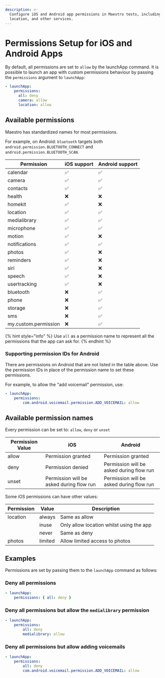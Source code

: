 ```yaml
---
description: >-
  Configure iOS and Android app permissions in Maestro tests, including camera,
  location, and other services.
---
```


# Permissions Setup for iOS and Android Apps

By default, all permissions are set to `allow` by the launchApp command. It is possible to launch an app with custom permissions behaviour by passing the `permissions` argument to `launchApp`:

```yaml
- launchApp:
    permissions:
      all: deny
      camera: allow
      location: allow
```

## Available permissions

Maestro has standardized names for most permissions.

For example, on Android: `bluetooth` targets both `android.permission.BLUETOOTH_CONNECT` and `android.permission.BLUETOOTH_SCAN`.

| Permission           | iOS support | Android support |
| -------------------- | ----------- | --------------- |
| calendar             | ✅           | ✅               |
| camera               | ✅           | ✅               |
| contacts             | ✅           | ✅               |
| health               | ❌           | ❌               |
| homekit              | ✅           | ❌               |
| location             | ✅           | ✅               |
| medialibrary         | ✅           | ✅               |
| microphone           | ✅           | ✅               |
| motion               | ✅           | ❌               |
| notifications        | ✅           | ✅               |
| photos               | ✅           | ❌               |
| reminders            | ✅           | ❌               |
| siri                 | ✅           | ❌               |
| speech               | ✅           | ❌               |
| usertracking         | ✅           | ❌               |
| bluetooth            | ❌           | ✅               |
| phone                | ❌           | ✅               |
| storage              | ❌           | ✅               |
| sms                  | ❌           | ✅               |
| my.custom.permission | ❌           | ✅               |

{% hint style="info" %}
Use `all` as a permission name to represent all the permissions that the app can ask for.
{% endhint %}

### Supporting permission IDs for Android

There are permissions on Android that are not listed in the table above. Use the permission IDs in place of the permission name to set these permissions.

For example, to allow the "add voicemail" permission, use:

```yaml
- launchApp:
    permissions:
        com.android.voicemail.permission.ADD_VOICEMAIL: allow
```

## Available permission names

Every permission can be set to: `allow`, `deny` or `unset`

| Permission Value | iOS                                      | Android                                  |
| ---------------- | ---------------------------------------- | ---------------------------------------- |
| allow            | Permission granted                       | Permission granted                       |
| deny             | Permission denied                        | Permission will be asked during flow run |
| unset            | Permission will be asked during flow run | Permission will be asked during flow run |

Some iOS permissions can have other values:

| Permission | Value   | Description                              |
| ---------- | ------- | ---------------------------------------- |
| location   | always  | Same as allow                            |
|            | inuse   | Only allow location whilst using the app |
|            | never   | Same as deny                             |
| photos     | limited | Allow limited access to photos           |

## Examples

Permissions are set by passing them to the `launchApp` command as follows:

### Deny all permissions

```yaml
- launchApp:
    permissions: { all: deny } 
```

### Deny all permissions but allow the `medialibrary` permission

```yaml
- launchApp:
    permissions:
        all: deny
        medialibrary: allow
```

### Deny all permissions but allow adding voicemails

```yaml
- launchApp:
    permissions:
        all: deny
        com.android.voicemail.permission.ADD_VOICEMAIL: allow
```
